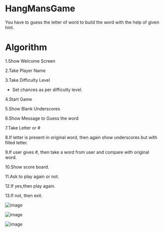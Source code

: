 # HangMansGame
You have to guess the letter of word to build the word with the help of given hint. 

# Algorithm
1.Show Welcome Screen

2.Take Player Name

3.Take Difficulty Level
  - Set chances as per difficulty level.

4.Start Game

5.Show Blank Underscores

6.Show Message to Guess the word

7.Take Letter or #

8.If letter is present in original word, then again show underscores but with filled letter.

9.If user gives #, then take a word from user and compare with original word.

10.Show score board.

11.Ask to play again or not.

12.If yes,then play again.

13.If not, then exit.

![image](https://user-images.githubusercontent.com/86056298/208604403-ff52c3c2-a454-40cf-a1c0-98fdd4c3de36.png)

![image](https://user-images.githubusercontent.com/86056298/208604523-c9b1486a-79f7-4357-83b9-98d367df63f2.png)

![image](https://user-images.githubusercontent.com/86056298/208604606-f60d7eeb-f20f-4cdc-b442-2f1be658327d.png)

